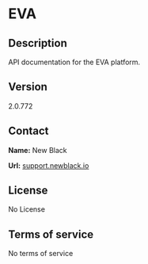 # EVA

## Description

API documentation for the EVA platform.

## Version

2.0.772

## Contact

**Name:** New Black

**Url:** [support.newblack.io](https://support.newblack.io)

## License

No License

## Terms of service

No terms of service